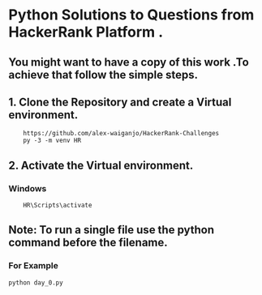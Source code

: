 # Python Solutions to Questions from HackerRank Platform .
## You might want to have a copy of this work .To achieve that follow the simple steps.
## 1. Clone the Repository and create a Virtual environment.
```
    https://github.com/alex-waiganjo/HackerRank-Challenges   
    py -3 -m venv HR
```    
## 2. Activate the Virtual environment.
### Windows
```
    HR\Scripts\activate
```
## Note: To run a single file use the python command before the filename.
### For Example
```
python day_0.py
```
